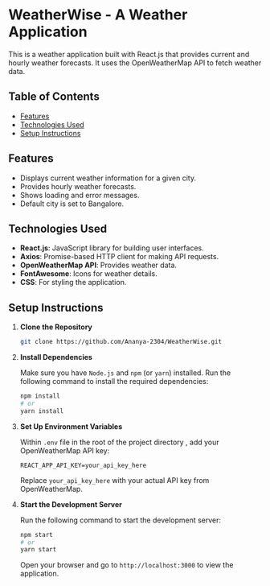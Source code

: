 # WeatherWise - A Weather Application

This is a weather application built with React.js that provides current and hourly weather forecasts. It uses the OpenWeatherMap API to fetch weather data.

## Table of Contents

- [Features](#features)
- [Technologies Used](#technologies-used)
- [Setup Instructions](#setup-instructions)

## Features

- Displays current weather information for a given city.
- Provides hourly weather forecasts.
- Shows loading and error messages.
- Default city is set to Bangalore.

## Technologies Used

- **React.js**: JavaScript library for building user interfaces.
- **Axios**: Promise-based HTTP client for making API requests.
- **OpenWeatherMap API**: Provides weather data.
- **FontAwesome**: Icons for weather details.
- **CSS**: For styling the application.

## Setup Instructions

1. **Clone the Repository**

   ```bash
   git clone https://github.com/Ananya-2304/WeatherWise.git
   ```

2. **Install Dependencies**

   Make sure you have `Node.js` and `npm` (or `yarn`) installed. Run the following command to install the required dependencies:

   ```bash
   npm install
   # or
   yarn install
   ```

3. **Set Up Environment Variables**

   Within `.env` file in the root of the project directory , add your OpenWeatherMap API key:

   ```
   REACT_APP_API_KEY=your_api_key_here
   ```

   Replace `your_api_key_here` with your actual API key from OpenWeatherMap.

4. **Start the Development Server**

   Run the following command to start the development server:

   ```bash
   npm start
   # or
   yarn start
   ```

   Open your browser and go to `http://localhost:3000` to view the application.

